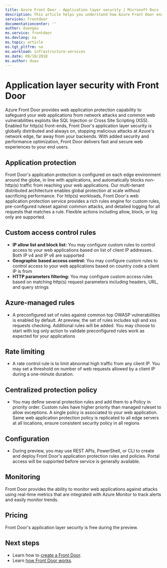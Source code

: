 ```yaml
---
title: Azure Front Door - Application layer security | Microsoft Docs
description: This article helps you understand how Azure Front Door enables to protect and secure your application backends
services: frontdoor
documentationcenter: ''
author: duongau
ms.service: frontdoor
ms.devlang: na
ms.topic: article
ms.tgt_pltfrm: na
ms.workload: infrastructure-services
ms.date: 09/10/2018
ms.author: duau
---
```


# Application layer security with Front Door
Azure Front Door provides web application protection capability to safeguard your web applications from network attacks and common web vulnerabilities exploits like SQL Injection or Cross Site Scripting (XSS). Enabled for http(s) front-ends, Front Door's application layer security is globally distributed and always on, stopping malicious attacks at Azure's network edge, far away from your backends. With added security and performance optimization, Front Door delivers fast and secure web experiences to your end users.

## Application protection
Front Door's application protection is configured on each edge environment around the globe, in line with applications, and automatically blocks non-http(s) traffic from reaching your web applications. Our multi-tenant distributed architecture enables global protection at scale without sacrificing performance. For http(s) workloads, Front Door's web application protection service provides a rich rules engine for custom rules, pre-configured ruleset against common attacks, and detailed logging for all requests that matches a rule. Flexible actions including allow, block, or log only are supported.

## Custom access control rules
- **IP allow list and block list:** You may configure custom rules to control access to your web applications based on list of client IP addresses. Both IP v4 and IP v6 are supported
- **Geographic based access control:** You may configure custom rules to control access to your web applications based on country code a client IP is from
- **HTTP parameters filtering:** You may configure custom access rules based on matching http(s) request parameters including headers, URL, and query strings

## Azure-managed rules
- A preconfigured set of rules against common top OWASP vulnerabilities is enabled by default. At preview, the set of rules includes sqli and xss requests checking. Additional rules will be added. You may choose to start with log only action to validate preconfigured rules work as expected for your applications 

## Rate limiting
- A rate control rule is to limit abnormal high traffic from any client IP.  You may set a threshold on number of web requests allowed by a client IP during a one-minute duration.

## Centralized protection policy
- You may define several protection rules and add them to a Policy in priority order. Custom rules have higher priority than managed ruleset to allow exceptions. A single policy is associated to your web application.  Same web application protection policy is replicated to all edge servers at all locations, ensure consistent security policy in all regions

## Configuration
- During preview, you may use REST APIs, PowerShell, or CLI to create and deploy Front Door's application protection rules and policies. Portal access will be supported before service is generally available. 


## Monitoring
Front Door provides the ability to monitor web applications against attacks using real-time metrics that are integrated with Azure Monitor to track alerts and easily monitor trends.

## Pricing
Front Door's application layer security is free during the preview.


## Next steps

- Learn how to [create a Front Door](quickstart-create-front-door.md).
- Learn [how Front Door works](front-door-routing-architecture.md).
